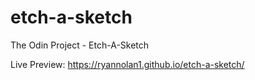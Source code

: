 # etch-a-sketch
The Odin Project - Etch-A-Sketch

Live Preview: https://ryannolan1.github.io/etch-a-sketch/
